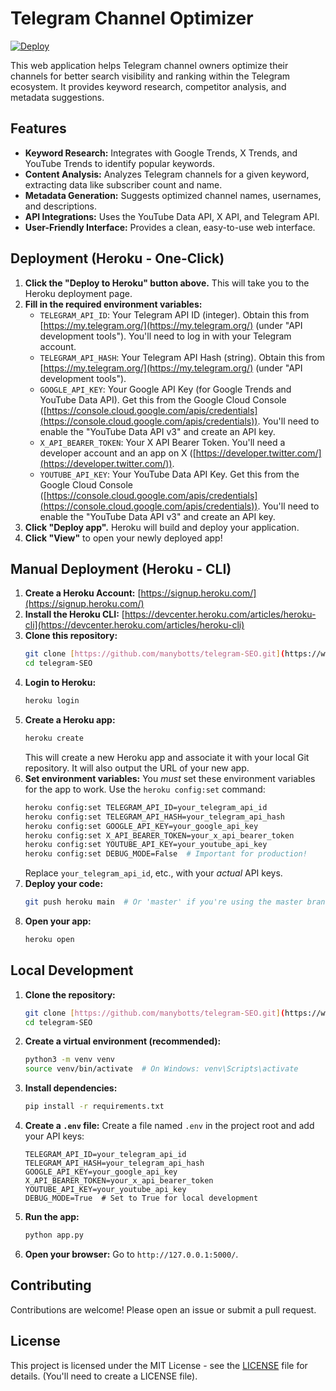 # Telegram Channel Optimizer

[![Deploy](https://www.herokucdn.com/deploy/button.svg)](https://heroku.com/deploy?template=https://github.com/manybotts/telegram-SEO/tree/main)

This web application helps Telegram channel owners optimize their channels for better search visibility and ranking within the Telegram ecosystem. It provides keyword research, competitor analysis, and metadata suggestions.

## Features

*   **Keyword Research:** Integrates with Google Trends, X Trends, and YouTube Trends to identify popular keywords.
*   **Content Analysis:** Analyzes Telegram channels for a given keyword, extracting data like subscriber count and name.
*   **Metadata Generation:** Suggests optimized channel names, usernames, and descriptions.
*   **API Integrations:** Uses the YouTube Data API, X API, and Telegram API.
*   **User-Friendly Interface:**  Provides a clean, easy-to-use web interface.

## Deployment (Heroku - One-Click)

1.  **Click the "Deploy to Heroku" button above.** This will take you to the Heroku deployment page.
2.  **Fill in the required environment variables:**
    *   `TELEGRAM_API_ID`: Your Telegram API ID (integer).  Obtain this from [https://my.telegram.org/](https://my.telegram.org/) (under "API development tools").  You'll need to log in with your Telegram account.
    *   `TELEGRAM_API_HASH`: Your Telegram API Hash (string). Obtain this from [https://my.telegram.org/](https://my.telegram.org/) (under "API development tools").
    *   `GOOGLE_API_KEY`:  Your Google API Key (for Google Trends and YouTube Data API).  Get this from the Google Cloud Console ([https://console.cloud.google.com/apis/credentials](https://console.cloud.google.com/apis/credentials)).  You'll need to enable the "YouTube Data API v3" and create an API key.
    *   `X_API_BEARER_TOKEN`: Your X API Bearer Token.  You'll need a developer account and an app on X ([https://developer.twitter.com/](https://developer.twitter.com/)).
    *   `YOUTUBE_API_KEY`: Your YouTube Data API Key. Get this from the Google Cloud Console ([https://console.cloud.google.com/apis/credentials](https://console.cloud.google.com/apis/credentials)). You'll need to enable the "YouTube Data API v3" and create an API key.
3.  **Click "Deploy app".**  Heroku will build and deploy your application.
4.  **Click "View"** to open your newly deployed app!

## Manual Deployment (Heroku - CLI)

1.  **Create a Heroku Account:**  [https://signup.heroku.com/](https://signup.heroku.com/)
2.  **Install the Heroku CLI:**  [https://devcenter.heroku.com/articles/heroku-cli](https://devcenter.heroku.com/articles/heroku-cli)
3.  **Clone this repository:**
    ```bash
    git clone [https://github.com/manybotts/telegram-SEO.git](https://www.google.com/search?q=https://github.com/manybotts/telegram-SEO.git)
    cd telegram-SEO
    ```
4.  **Login to Heroku:**
    ```bash
    heroku login
    ```
5.  **Create a Heroku app:**
    ```bash
    heroku create
    ```
    This will create a new Heroku app and associate it with your local Git repository.  It will also output the URL of your new app.
6.  **Set environment variables:**  You *must* set these environment variables for the app to work.  Use the `heroku config:set` command:
    ```bash
    heroku config:set TELEGRAM_API_ID=your_telegram_api_id
    heroku config:set TELEGRAM_API_HASH=your_telegram_api_hash
    heroku config:set GOOGLE_API_KEY=your_google_api_key
    heroku config:set X_API_BEARER_TOKEN=your_x_api_bearer_token
    heroku config:set YOUTUBE_API_KEY=your_youtube_api_key
    heroku config:set DEBUG_MODE=False  # Important for production!
    ```
    Replace `your_telegram_api_id`, etc., with your *actual* API keys.
7.  **Deploy your code:**
    ```bash
    git push heroku main  # Or 'master' if you're using the master branch
    ```
8.  **Open your app:**
    ```bash
    heroku open
    ```

## Local Development

1.  **Clone the repository:**
    ```bash
    git clone [https://github.com/manybotts/telegram-SEO.git](https://www.google.com/search?q=https://github.com/manybotts/telegram-SEO.git)
    cd telegram-SEO
    ```
2.  **Create a virtual environment (recommended):**
    ```bash
    python3 -m venv venv
    source venv/bin/activate  # On Windows: venv\Scripts\activate
    ```
3.  **Install dependencies:**
    ```bash
    pip install -r requirements.txt
    ```
4.  **Create a `.env` file:**  Create a file named `.env` in the project root and add your API keys:

    ```
    TELEGRAM_API_ID=your_telegram_api_id
    TELEGRAM_API_HASH=your_telegram_api_hash
    GOOGLE_API_KEY=your_google_api_key
    X_API_BEARER_TOKEN=your_x_api_bearer_token
    YOUTUBE_API_KEY=your_youtube_api_key
    DEBUG_MODE=True  # Set to True for local development
    ```

5.  **Run the app:**
    ```bash
    python app.py
    ```
6.  **Open your browser:** Go to `http://127.0.0.1:5000/`.

## Contributing

Contributions are welcome! Please open an issue or submit a pull request.

## License

This project is licensed under the MIT License - see the [LICENSE](LICENSE) file for details.  (You'll need to create a LICENSE file).
